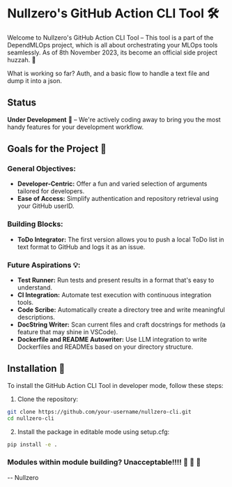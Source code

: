 # Nullzero's GitHub Action CLI Tool :hammer_and_wrench:

Welcome to Nullzero's GitHub Action CLI Tool – This tool is a part of the DependMLOps project, which is all about orchestrating your MLOps tools seamlessly. As of 8th November 2023, its become an official side project huzzah. :tada:

What is working so far? Auth, and a basic flow to handle a text file and dump it into a json.

## Status
**Under Development** :construction: – We're actively coding away to bring you the most handy features for your development workflow.

## Goals for the Project :dart:

### General Objectives:
- **Developer-Centric:** Offer a fun and varied selection of arguments tailored for developers.
- **Ease of Access:** Simplify authentication and repository retrieval using your GitHub userID.

### Building Blocks:
- **ToDo Integrator:** The first version allows you to push a local ToDo list in text format to GitHub and logs it as an issue.

### Future Aspirations :bulb::
- **Test Runner:** Run tests and present results in a format that's easy to understand.
- **CI Integration:** Automate test execution with continuous integration tools.
- **Code Scribe:** Automatically create a directory tree and write meaningful descriptions.
- **DocString Writer:** Scan current files and craft docstrings for methods (a feature that may shine in VSCode).
- **Dockerfile and README Autowriter:** Use LLM integration to write Dockerfiles and READMEs based on your directory structure.

## Installation :wrench:

To install the GitHub Action CLI Tool in developer mode, follow these steps:

1. Clone the repository:
```bash
git clone https://github.com/your-username/nullzero-cli.git
cd nullzero-cli
```

2. Install the package in editable mode using setup.cfg: 

```bash
pip install -e .
```


### Modules within module building? Unacceptable!!!! :rocket: :rocket: :rocket:

-- Nullzero

